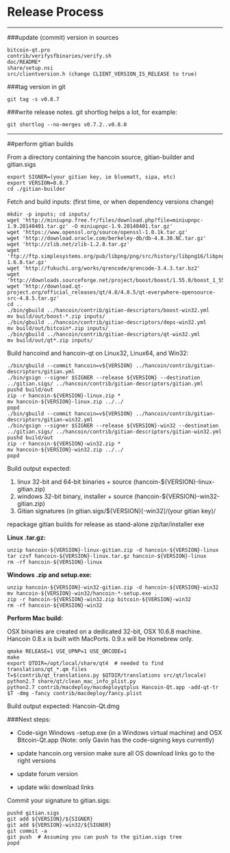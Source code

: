 Release Process
====================

* * *

###update (commit) version in sources


	bitcoin-qt.pro
	contrib/verifysfbinaries/verify.sh
	doc/README*
	share/setup.nsi
	src/clientversion.h (change CLIENT_VERSION_IS_RELEASE to true)

###tag version in git

	git tag -s v0.8.7

###write release notes. git shortlog helps a lot, for example:

	git shortlog --no-merges v0.7.2..v0.8.0

* * *

##perform gitian builds

 From a directory containing the hancoin source, gitian-builder and gitian.sigs
  
	export SIGNER=(your gitian key, ie bluematt, sipa, etc)
	export VERSION=0.8.7
	cd ./gitian-builder

 Fetch and build inputs: (first time, or when dependency versions change)

	mkdir -p inputs; cd inputs/
	wget 'http://miniupnp.free.fr/files/download.php?file=miniupnpc-1.9.20140401.tar.gz' -O miniupnpc-1.9.20140401.tar.gz'
	wget 'https://www.openssl.org/source/openssl-1.0.1k.tar.gz'
	wget 'http://download.oracle.com/berkeley-db/db-4.8.30.NC.tar.gz'
	wget 'http://zlib.net/zlib-1.2.8.tar.gz'
	wget 'ftp://ftp.simplesystems.org/pub/libpng/png/src/history/libpng16/libpng-1.6.8.tar.gz'
	wget 'http://fukuchi.org/works/qrencode/qrencode-3.4.3.tar.bz2'
	wget 'http://downloads.sourceforge.net/project/boost/boost/1.55.0/boost_1_55_0.tar.bz2'
	wget 'http://download.qt-project.org/official_releases/qt/4.8/4.8.5/qt-everywhere-opensource-src-4.8.5.tar.gz'
	cd ..
	./bin/gbuild ../hancoin/contrib/gitian-descriptors/boost-win32.yml
	mv build/out/boost-*.zip inputs/
	./bin/gbuild ../hancoin/contrib/gitian-descriptors/deps-win32.yml
	mv build/out/bitcoin*.zip inputs/
	./bin/gbuild ../hancoin/contrib/gitian-descriptors/qt-win32.yml
	mv build/out/qt*.zip inputs/

 Build hancoind and hancoin-qt on Linux32, Linux64, and Win32:
  
	./bin/gbuild --commit hancoin=v${VERSION} ../hancoin/contrib/gitian-descriptors/gitian.yml
	./bin/gsign --signer $SIGNER --release ${VERSION} --destination ../gitian.sigs/ ../hancoin/contrib/gitian-descriptors/gitian.yml
	pushd build/out
	zip -r hancoin-${VERSION}-linux.zip *
	mv hancoin-${VERSION}-linux.zip ../../
	popd
	./bin/gbuild --commit hancoin=v${VERSION} ../hancoin/contrib/gitian-descriptors/gitian-win32.yml
	./bin/gsign --signer $SIGNER --release ${VERSION}-win32 --destination ../gitian.sigs/ ../hancoin/contrib/gitian-descriptors/gitian-win32.yml
	pushd build/out
	zip -r hancoin-${VERSION}-win32.zip *
	mv hancoin-${VERSION}-win32.zip ../../
	popd

  Build output expected:

  1. linux 32-bit and 64-bit binaries + source (hancoin-${VERSION}-linux-gitian.zip)
  2. windows 32-bit binary, installer + source (hancoin-${VERSION}-win32-gitian.zip)
  3. Gitian signatures (in gitian.sigs/${VERSION}[-win32]/(your gitian key)/

repackage gitian builds for release as stand-alone zip/tar/installer exe

**Linux .tar.gz:**

	unzip hancoin-${VERSION}-linux-gitian.zip -d hancoin-${VERSION}-linux
	tar czvf hancoin-${VERSION}-linux.tar.gz hancoin-${VERSION}-linux
	rm -rf hancoin-${VERSION}-linux

**Windows .zip and setup.exe:**

	unzip hancoin-${VERSION}-win32-gitian.zip -d hancoin-${VERSION}-win32
	mv hancoin-${VERSION}-win32/hancoin-*-setup.exe .
	zip -r hancoin-${VERSION}-win32.zip bitcoin-${VERSION}-win32
	rm -rf hancoin-${VERSION}-win32

**Perform Mac build:**

  OSX binaries are created on a dedicated 32-bit, OSX 10.6.8 machine.
  Hancoin 0.8.x is built with MacPorts.  0.9.x will be Homebrew only.

	qmake RELEASE=1 USE_UPNP=1 USE_QRCODE=1
	make
	export QTDIR=/opt/local/share/qt4  # needed to find translations/qt_*.qm files
	T=$(contrib/qt_translations.py $QTDIR/translations src/qt/locale)
	python2.7 share/qt/clean_mac_info_plist.py
	python2.7 contrib/macdeploy/macdeployqtplus Hancoin-Qt.app -add-qt-tr $T -dmg -fancy contrib/macdeploy/fancy.plist

 Build output expected: Hancoin-Qt.dmg

###Next steps:

* Code-sign Windows -setup.exe (in a Windows virtual machine) and
  OSX Bitcoin-Qt.app (Note: only Gavin has the code-signing keys currently)

* update hancoin.org version
  make sure all OS download links go to the right versions

* update forum version

* update wiki download links

Commit your signature to gitian.sigs:

	pushd gitian.sigs
	git add ${VERSION}/${SIGNER}
	git add ${VERSION}-win32/${SIGNER}
	git commit -a
	git push  # Assuming you can push to the gitian.sigs tree
	popd

